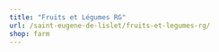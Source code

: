 ```yaml
---
title: "Fruits et Légumes RG"
url: /saint-eugene-de-lislet/fruits-et-legumes-rg/
shop: farm
---
```

